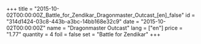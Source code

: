 +++
title = "2015-10-02T00:00:00Z_Battle_for_Zendikar_Dragonmaster_Outcast_[en]_false"
id = "314d1424-03c8-443b-a3bc-14bb168e32c9"
date = "2015-10-02T00:00:00Z"
name = "Dragonmaster Outcast"
lang = ["en"]
price = "1.77"
quantity = 4
foil = false
set = "Battle for Zendikar"
+++
